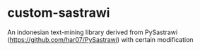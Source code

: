 # custom-sastrawi
An indonesian text-mining library derived from PySastrawi (https://github.com/har07/PySastrawi) with certain modification
